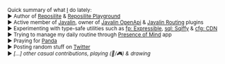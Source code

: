 <sup>Quick summary of what [I](https://dzikoysk.net/) do lately:</sup><br>
<sup>► Author of [Reposilite](https://github.com/dzikoysk/reposilite) & [Reposilite Playground](https://github.com/reposilite-playground/)</sup><br>
<sup>► Active member of [Javalin](https://github.com/javalin/), owner of [Javalin OpenApi](https://github.com/javalin/javalin-openapi) & [Javalin Routing](https://github.com/javalin/javalin-routing-extensions) plugins</sup><br>
<sup>► Experimenting with type-safe utilities such as [fp: Expressible](https://github.com/dzikoysk/expressible), [sql: Sqiffy](https://github.com/dzikoysk/sqiffy) & [cfg: CDN](https://github.com/dzikoysk/cdn)</sup><br>
<sup>► Trying to manage my daily routine through [Presence of Mind](https://github.com/dzikoysk/presence-of-mind) app</sup><br>
<sup>► Praying for [Panda](https://github.com/panda-lang/panda)</sup><br>
<sup>► Posting random stuff on [Twitter](https://twitter.com/dzikoysk)</sup> <!--<img height="20" src="https://maven.reposilite.com/files/assets/twitter.gif"/>--> <br>
<sup>► _[...] other casual contributions, playing (🎹/🎮) & drawing_</sup>
